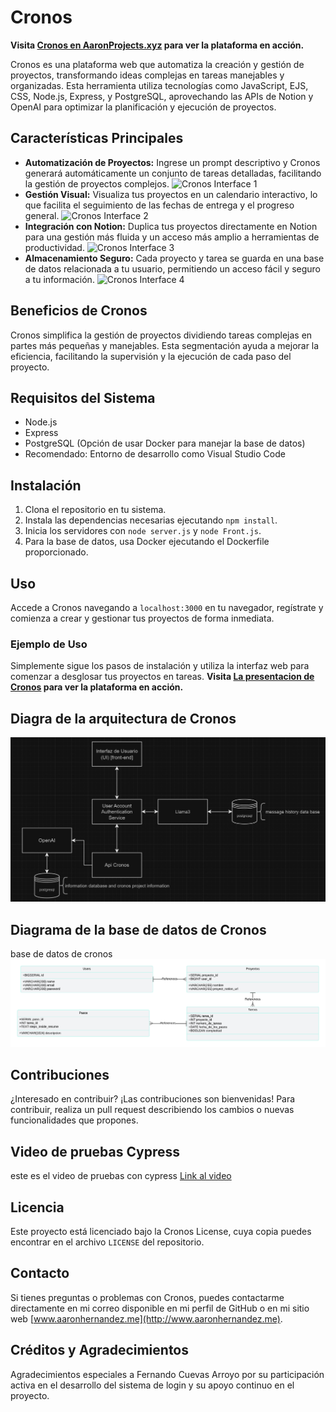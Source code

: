 # Cronos

**Visita [Cronos en AaronProjects.xyz](https://aaronprojects.xyz) para ver la plataforma en acción.**

Cronos es una plataforma web que automatiza la creación y gestión de proyectos, transformando ideas complejas en tareas manejables y organizadas. Esta herramienta utiliza tecnologías como JavaScript, EJS, CSS, Node.js, Express, y PostgreSQL, aprovechando las APIs de Notion y OpenAI para optimizar la planificación y ejecución de proyectos.

## Características Principales

- **Automatización de Proyectos:** Ingrese un prompt descriptivo y Cronos generará automáticamente un conjunto de tareas detalladas, facilitando la gestión de proyectos complejos.
![Cronos Interface 1](/doc/Cronos4.png)
- **Gestión Visual:** Visualiza tus proyectos en un calendario interactivo, lo que facilita el seguimiento de las fechas de entrega y el progreso general.
![Cronos Interface 2](/doc/Cronos3.png)
- **Integración con Notion:** Duplica tus proyectos directamente en Notion para una gestión más fluida y un acceso más amplio a herramientas de productividad.
![Cronos Interface 3](/doc/Cronos2.png)
- **Almacenamiento Seguro:** Cada proyecto y tarea se guarda en una base de datos relacionada a tu usuario, permitiendo un acceso fácil y seguro a tu información.
![Cronos Interface 4](/doc/Cronos1.png)


## Beneficios de Cronos

Cronos simplifica la gestión de proyectos dividiendo tareas complejas en partes más pequeñas y manejables. Esta segmentación ayuda a mejorar la eficiencia, facilitando la supervisión y la ejecución de cada paso del proyecto.

## Requisitos del Sistema

- Node.js
- Express
- PostgreSQL (Opción de usar Docker para manejar la base de datos)
- Recomendado: Entorno de desarrollo como Visual Studio Code

## Instalación

1. Clona el repositorio en tu sistema.
2. Instala las dependencias necesarias ejecutando `npm install`.
3. Inicia los servidores con `node server.js` y `node Front.js`.
4. Para la base de datos, usa Docker ejecutando el Dockerfile proporcionado.

## Uso

Accede a Cronos navegando a `localhost:3000` en tu navegador, regístrate y comienza a crear y gestionar tus proyectos de forma inmediata.

### Ejemplo de Uso

Simplemente sigue los pasos de instalación y utiliza la interfaz web para comenzar a desglosar tus proyectos en tareas.
**Visita [La presentacion de Cronos](https://www.aaronprojects.xyz/what_is_cronos) para ver la plataforma en acción.**

## Diagra de la arquitectura de Cronos

![Diagrama de cronos y chatbot](/doc/CronosDiagrama.jpeg)

## Diagrama de la base de datos de Cronos

base de datos de cronos
![Diagrama Unicamente de Cronos](/doc/BaseDeDatosCronos.png)

## Contribuciones

¿Interesado en contribuir? ¡Las contribuciones son bienvenidas! Para contribuir, realiza un pull request describiendo los cambios o nuevas funcionalidades que propones.

## Video de pruebas Cypress

este es el video de pruebas con cypress [Link al video](https://youtu.be/UCheOnIpXiM)

## Licencia

Este proyecto está licenciado bajo la Cronos License, cuya copia puedes encontrar en el archivo `LICENSE` del repositorio.

## Contacto

Si tienes preguntas o problemas con Cronos, puedes contactarme directamente en mi correo disponible en mi perfil de GitHub o en mi sitio web [www.aaronhernandez.me](http://www.aaronhernandez.me).

## Créditos y Agradecimientos

Agradecimientos especiales a Fernando Cuevas Arroyo por su participación activa en el desarrollo del sistema de login y su apoyo continuo en el proyecto.

